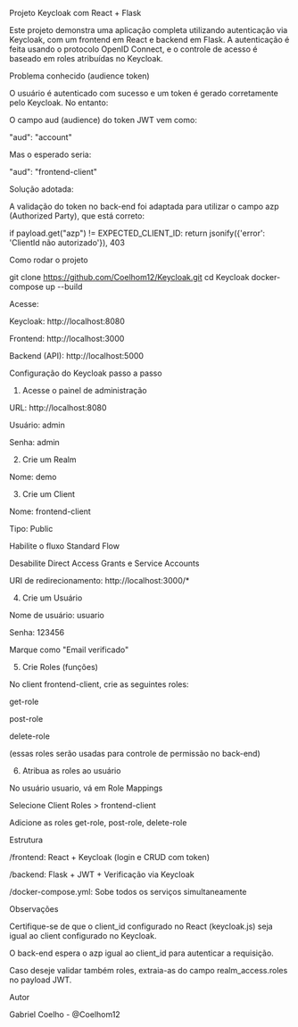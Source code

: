 Projeto Keycloak com React + Flask

Este projeto demonstra uma aplicação completa utilizando autenticação via Keycloak, com um frontend em React e backend em Flask. A autenticação é feita usando o protocolo OpenID Connect, e o controle de acesso é baseado em roles atribuídas no Keycloak.

Problema conhecido (audience token)

O usuário é autenticado com sucesso e um token é gerado corretamente pelo Keycloak. No entanto:

O campo aud (audience) do token JWT vem como:

"aud": "account"

Mas o esperado seria:

"aud": "frontend-client"

Solução adotada:

A validação do token no back-end foi adaptada para utilizar o campo azp (Authorized Party), que está correto:

if payload.get("azp") != EXPECTED_CLIENT_ID:
    return jsonify({'error': 'ClientId não autorizado'}), 403

Como rodar o projeto

git clone https://github.com/Coelhom12/Keycloak.git
cd Keycloak
docker-compose up --build

Acesse:

Keycloak: http://localhost:8080

Frontend: http://localhost:3000

Backend (API): http://localhost:5000

Configuração do Keycloak passo a passo

1. Acesse o painel de administração

URL: http://localhost:8080

Usuário: admin

Senha: admin

2. Crie um Realm

Nome: demo

3. Crie um Client

Nome: frontend-client

Tipo: Public

Habilite o fluxo Standard Flow

Desabilite Direct Access Grants e Service Accounts

URI de redirecionamento: http://localhost:3000/*

4. Crie um Usuário

Nome de usuário: usuario

Senha: 123456

Marque como "Email verificado"

5. Crie Roles (funções)

No client frontend-client, crie as seguintes roles:

get-role

post-role

delete-role

(essas roles serão usadas para controle de permissão no back-end)

6. Atribua as roles ao usuário

No usuário usuario, vá em Role Mappings

Selecione Client Roles > frontend-client

Adicione as roles get-role, post-role, delete-role

Estrutura

/frontend: React + Keycloak (login e CRUD com token)

/backend: Flask + JWT + Verificação via Keycloak

/docker-compose.yml: Sobe todos os serviços simultaneamente

Observações

Certifique-se de que o client_id configurado no React (keycloak.js) seja igual ao client configurado no Keycloak.

O back-end espera o azp igual ao client_id para autenticar a requisição.

Caso deseje validar também roles, extraia-as do campo realm_access.roles no payload JWT.

Autor

Gabriel Coelho - @Coelhom12
